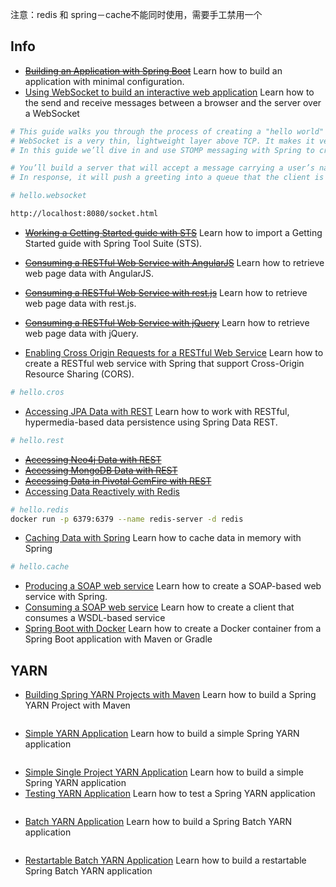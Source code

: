 
注意：redis 和 spring－cache不能同时使用，需要手工禁用一个

## Info
- [~~Building an Application with Spring Boot~~](https://spring.io/guides/gs/spring-boot/)
   Learn how to build an application with minimal configuration.  
- [Using WebSocket to build an interactive web application](https://spring.io/guides/gs/messaging-stomp-websocket/)
   Learn how to the send and receive messages between a browser and the server over a WebSocket
```bash
# This guide walks you through the process of creating a "hello world" application that sends messages back and forth, between a browser and the server. 
# WebSocket is a very thin, lightweight layer above TCP. It makes it very suitable to use "subprotocols" to embed messages. 
# In this guide we’ll dive in and use STOMP messaging with Spring to create an interactive web application.

# You’ll build a server that will accept a message carrying a user’s name. 
# In response, it will push a greeting into a queue that the client is subscribed to.

# hello.websocket

http://localhost:8080/socket.html
```
- [~~Working a Getting Started guide with STS~~](https://spring.io/guides/gs/sts/)
Learn how to import a Getting Started guide with Spring Tool Suite (STS).    
- [~~Consuming a RESTful Web Service with AngularJS~~](https://spring.io/guides/gs/consuming-rest-angularjs/)
Learn how to retrieve web page data with AngularJS.        
- [~~Consuming a RESTful Web Service with rest.js~~](https://spring.io/guides/gs/consuming-rest-restjs/)
Learn how to retrieve web page data with rest.js.
   
- [~~Consuming a RESTful Web Service with jQuery~~](https://spring.io/guides/gs/consuming-rest-jquery/)
Learn how to retrieve web page data with jQuery.      
- [Enabling Cross Origin Requests for a RESTful Web Service](https://spring.io/guides/gs/rest-service-cors/)
   Learn how to create a RESTful web service with Spring that support Cross-Origin Resource Sharing (CORS).
```bash
# hello.cros
```   
- [Accessing JPA Data with REST](https://spring.io/guides/gs/accessing-data-rest/)
Learn how to work with RESTful, hypermedia-based data persistence using Spring Data REST.
```bash
# hello.rest 
```
- [~~Accessing Neo4j Data with REST~~](https://spring.io/guides/gs/accessing-neo4j-data-rest/)
- [~~Accessing MongoDB Data with REST~~](https://spring.io/guides/gs/accessing-mongodb-data-rest/)
- [~~Accessing Data in Pivotal GemFire with REST~~](https://spring.io/guides/gs/accessing-gemfire-data-rest/)
- [Accessing Data Reactively with Redis](https://spring.io/guides/gs/spring-data-reactive-redis/)
```bash
# hello.redis
docker run -p 6379:6379 --name redis-server -d redis
```
- [Caching Data with Spring](https://spring.io/guides/gs/caching/)
Learn how to cache data in memory with Spring
```bash
# hello.cache
```
- [Producing a SOAP web service](https://spring.io/guides/gs/producing-web-service/)
Learn how to create a SOAP-based web service with Spring.
- [Consuming a SOAP web service](https://spring.io/guides/gs/consuming-web-service/)
Learn how to create a client that consumes a WSDL-based service
- [Spring Boot with Docker](https://spring.io/guides/gs/spring-boot-docker)
Learn how to create a Docker container from a Spring Boot application with Maven or Gradle


## YARN

- [Building Spring YARN Projects with Maven](https://spring.io/guides/gs/maven-yarn/) 
   Learn how to build a Spring YARN Project with Maven     
```bash

```   
- [Simple YARN Application](https://spring.io/guides/gs/yarn-basic/)
Learn how to build a simple Spring YARN application
```bash
```
- [Simple Single Project YARN Application](https://spring.io/guides/gs/yarn-basic-single/)
Learn how to build a simple Spring YARN application
- [Testing YARN Application](https://spring.io/guides/gs/yarn-testing/)
Learn how to test a Spring YARN application
```bash
```
- [Batch YARN Application](https://spring.io/guides/gs/yarn-batch-processing/)
Learn how to build a Spring Batch YARN application
```bash
```
- [Restartable Batch YARN Application](https://spring.io/guides/gs/yarn-batch-restart/)
Learn how to build a restartable Spring Batch YARN application
```bash
```